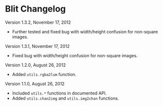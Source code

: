 Blit Changelog
==============

Version 1.3.2, November 17, 2012

 * Further tested and fixed bug with width/height confusion for non-square images.

Version 1.3.1, November 17, 2012

 * Fixed bug with width/height confusion for non-square images.

Version 1.2.0, August 26, 2012

 * Added `utils.rgba2lum` function.

Version 1.1.0, August 26, 2012

 * Included `utils.*` functions in documented API.
 * Added `utils.chan2img` and `utils.img2chan` functions.

